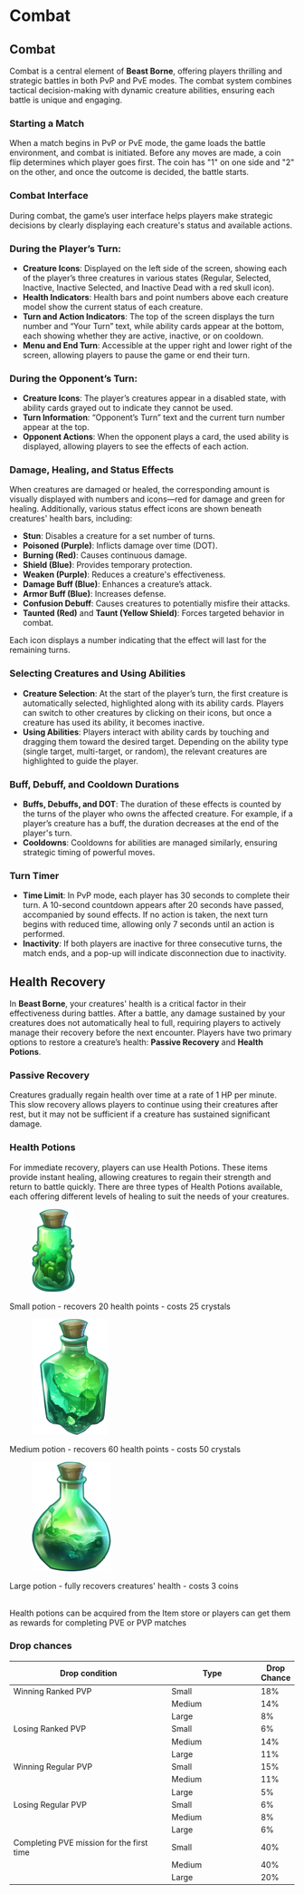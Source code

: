 # Combat

## Combat

Combat is a central element of **Beast Borne**, offering players thrilling and strategic battles in both PvP and PvE modes. The combat system combines tactical decision-making with dynamic creature abilities, ensuring each battle is unique and engaging.

### **Starting a Match**

When a match begins in PvP or PvE mode, the game loads the battle environment, and combat is initiated. Before any moves are made, a coin flip determines which player goes first. The coin has "1" on one side and "2" on the other, and once the outcome is decided, the battle starts.

### **Combat Interface**

During combat, the game’s user interface helps players make strategic decisions by clearly displaying each creature's status and available actions.

### **During the Player’s Turn:**

* **Creature Icons**: Displayed on the left side of the screen, showing each of the player’s three creatures in various states (Regular, Selected, Inactive, Inactive Selected, and Inactive Dead with a red skull icon).
* **Health Indicators**: Health bars and point numbers above each creature model show the current status of each creature.
* **Turn and Action Indicators**: The top of the screen displays the turn number and “Your Turn” text, while ability cards appear at the bottom, each showing whether they are active, inactive, or on cooldown.
* **Menu and End Turn**: Accessible at the upper right and lower right of the screen, allowing players to pause the game or end their turn.

### **During the Opponent’s Turn:**

* **Creature Icons**: The player’s creatures appear in a disabled state, with ability cards grayed out to indicate they cannot be used.
* **Turn Information**: “Opponent’s Turn” text and the current turn number appear at the top.
* **Opponent Actions**: When the opponent plays a card, the used ability is displayed, allowing players to see the effects of each action.

### **Damage, Healing, and Status Effects**

When creatures are damaged or healed, the corresponding amount is visually displayed with numbers and icons—red for damage and green for healing. Additionally, various status effect icons are shown beneath creatures' health bars, including:

* **Stun**: Disables a creature for a set number of turns.
* **Poisoned (Purple)**: Inflicts damage over time (DOT).
* **Burning (Red)**: Causes continuous damage.
* **Shield (Blue)**: Provides temporary protection.
* **Weaken (Purple)**: Reduces a creature's effectiveness.
* **Damage Buff (Blue)**: Enhances a creature’s attack.
* **Armor Buff (Blue)**: Increases defense.
* **Confusion Debuff**: Causes creatures to potentially misfire their attacks.
* **Taunted (Red)** and **Taunt (Yellow Shield)**: Forces targeted behavior in combat.

Each icon displays a number indicating that the effect will last for the remaining turns.

### **Selecting Creatures and Using Abilities**

* **Creature Selection**: At the start of the player’s turn, the first creature is automatically selected, highlighted along with its ability cards. Players can switch to other creatures by clicking on their icons, but once a creature has used its ability, it becomes inactive.
* **Using Abilities**: Players interact with ability cards by touching and dragging them toward the desired target. Depending on the ability type (single target, multi-target, or random), the relevant creatures are highlighted to guide the player.

### **Buff, Debuff, and Cooldown Durations**

* **Buffs, Debuffs, and DOT**: The duration of these effects is counted by the turns of the player who owns the affected creature. For example, if a player’s creature has a buff, the duration decreases at the end of the player's turn.
* **Cooldowns**: Cooldowns for abilities are managed similarly, ensuring strategic timing of powerful moves.

### **Turn Timer**

* **Time Limit**: In PvP mode, each player has 30 seconds to complete their turn. A 10-second countdown appears after 20 seconds have passed, accompanied by sound effects. If no action is taken, the next turn begins with reduced time, allowing only 7 seconds until an action is performed.
* **Inactivity**: If both players are inactive for three consecutive turns, the match ends, and a pop-up will indicate disconnection due to inactivity.

## Health Recovery

In **Beast Borne**, your creatures' health is a critical factor in their effectiveness during battles. After a battle, any damage sustained by your creatures does not automatically heal to full, requiring players to actively manage their recovery before the next encounter. Players have two primary options to restore a creature’s health: **Passive Recovery** and **Health Potions**.

### **Passive Recovery**

Creatures gradually regain health over time at a rate of 1 HP per minute. This slow recovery allows players to continue using their creatures after rest, but it may not be sufficient if a creature has sustained significant damage.

### **Health Potions**

For immediate recovery, players can use Health Potions. These items provide instant healing, allowing creatures to regain their strength and return to battle quickly. There are three types of Health Potions available, each offering different levels of healing to suit the needs of your creatures.

<div align="left">

<figure><img src="../.gitbook/assets/Icon_heal_1.png" alt="" width="75"><figcaption></figcaption></figure>

</div>

Small potion - recovers 20 health points - costs 25 crystals

<div align="left">

<figure><img src="../.gitbook/assets/Icon_heal_2 (1).png" alt="" width="135"><figcaption></figcaption></figure>

</div>

Medium potion - recovers 60 health points - costs 50 crystals

<div align="left">

<figure><img src="../.gitbook/assets/Icon_heal_3.png" alt="" width="139"><figcaption></figcaption></figure>

</div>

Large potion - fully recovers creatures' health - costs 3 coins

\
Health potions can be acquired from the Item store or players can get them as rewards for completing PVE or PVP matches&#x20;

### Drop chances

<table><thead><tr><th width="291">Drop condition</th><th width="156">Type</th><th>Drop Chance</th></tr></thead><tbody><tr><td>Winning Ranked PVP</td><td>Small</td><td>18%</td></tr><tr><td></td><td>Medium</td><td>14%</td></tr><tr><td></td><td>Large</td><td>8%</td></tr><tr><td>Losing Ranked PVP</td><td>Small</td><td>6%</td></tr><tr><td></td><td>Medium</td><td>14%</td></tr><tr><td></td><td>Large</td><td>11%</td></tr><tr><td>Winning Regular PVP</td><td>Small</td><td>15%</td></tr><tr><td></td><td>Medium</td><td>11%</td></tr><tr><td></td><td>Large</td><td>5%</td></tr><tr><td>Losing Regular PVP</td><td>Small</td><td>6%</td></tr><tr><td></td><td>Medium</td><td>8%</td></tr><tr><td></td><td>Large</td><td>6%</td></tr><tr><td>Completing PVE mission for the first time</td><td>Small</td><td>40%</td></tr><tr><td></td><td>Medium</td><td>40%</td></tr><tr><td></td><td>Large</td><td>20%</td></tr></tbody></table>
